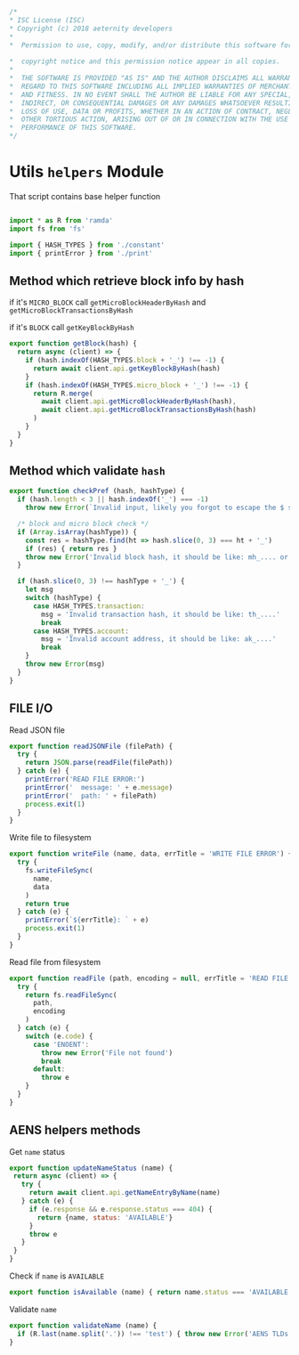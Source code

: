 





  

```js
/*
* ISC License (ISC)
* Copyright (c) 2018 aeternity developers
*
*  Permission to use, copy, modify, and/or distribute this software for any
                                                                        *  purpose with or without fee is hereby granted, provided that the above
*  copyright notice and this permission notice appear in all copies.
*
*  THE SOFTWARE IS PROVIDED "AS IS" AND THE AUTHOR DISCLAIMS ALL WARRANTIES WITH
*  REGARD TO THIS SOFTWARE INCLUDING ALL IMPLIED WARRANTIES OF MERCHANTABILITY
*  AND FITNESS. IN NO EVENT SHALL THE AUTHOR BE LIABLE FOR ANY SPECIAL, DIRECT,
*  INDIRECT, OR CONSEQUENTIAL DAMAGES OR ANY DAMAGES WHATSOEVER RESULTING FROM
*  LOSS OF USE, DATA OR PROFITS, WHETHER IN AN ACTION OF CONTRACT, NEGLIGENCE OR
*  OTHER TORTIOUS ACTION, ARISING OUT OF OR IN CONNECTION WITH THE USE OR
*  PERFORMANCE OF THIS SOFTWARE.
*/

```







# Utils `helpers` Module
That script contains base helper function


  

```js

import * as R from 'ramda'
import fs from 'fs'

import { HASH_TYPES } from './constant'
import { printError } from './print'


```







## Method which retrieve block info by hash
if it's `MICRO_BLOCK` call `getMicroBlockHeaderByHash` and `getMicroBlockTransactionsByHash`

if it's `BLOCK` call `getKeyBlockByHash`


  

```js
export function getBlock(hash) {
  return async (client) => {
    if (hash.indexOf(HASH_TYPES.block + '_') !== -1) {
      return await client.api.getKeyBlockByHash(hash)
    }
    if (hash.indexOf(HASH_TYPES.micro_block + '_') !== -1) {
      return R.merge(
        await client.api.getMicroBlockHeaderByHash(hash),
        await client.api.getMicroBlockTransactionsByHash(hash)
      )
    }
  }
}


```







## Method which validate `hash`


  

```js
export function checkPref (hash, hashType) {
  if (hash.length < 3 || hash.indexOf('_') === -1)
    throw new Error(`Invalid input, likely you forgot to escape the $ sign (use \\_)`)

  /* block and micro block check */
  if (Array.isArray(hashType)) {
    const res = hashType.find(ht => hash.slice(0, 3) === ht + '_')
    if (res) { return res }
    throw new Error('Invalid block hash, it should be like: mh_.... or kh._...')
  }

  if (hash.slice(0, 3) !== hashType + '_') {
    let msg
    switch (hashType) {
      case HASH_TYPES.transaction:
        msg = 'Invalid transaction hash, it should be like: th_....'
        break
      case HASH_TYPES.account:
        msg = 'Invalid account address, it should be like: ak_....'
        break
    }
    throw new Error(msg)
  }
}


```







## FILE I/O








Read JSON file


  

```js
export function readJSONFile (filePath) {
  try {
    return JSON.parse(readFile(filePath))
  } catch (e) {
    printError('READ FILE ERROR:')
    printError('  message: ' + e.message)
    printError('  path: ' + filePath)
    process.exit(1)
  }
}


```







Write file to filesystem


  

```js
export function writeFile (name, data, errTitle = 'WRITE FILE ERROR') {
  try {
    fs.writeFileSync(
      name,
      data
    )
    return true
  } catch (e) {
    printError(`${errTitle}: ` + e)
    process.exit(1)
  }
}


```







Read file from filesystem


  

```js
export function readFile (path, encoding = null, errTitle = 'READ FILE ERR') {
  try {
    return fs.readFileSync(
      path,
      encoding
    )
  } catch (e) {
    switch (e.code) {
      case 'ENOENT':
        throw new Error('File not found')
        break
      default:
        throw e
    }
  }
}


```







## AENS helpers methods








Get `name` status


  

```js
export function updateNameStatus (name) {
 return async (client) => {
   try {
     return await client.api.getNameEntryByName(name)
   } catch (e) {
     if (e.response && e.response.status === 404) {
       return {name, status: 'AVAILABLE'}
     }
     throw e
   }
 }
}


```







Check if `name` is `AVAILABLE`


  

```js
export function isAvailable (name) { return name.status === 'AVAILABLE' }


```







Validate `name`


  

```js
export function validateName (name) {
  if (R.last(name.split('.')) !== 'test') { throw new Error('AENS TLDs must end in .test') }
}


```




